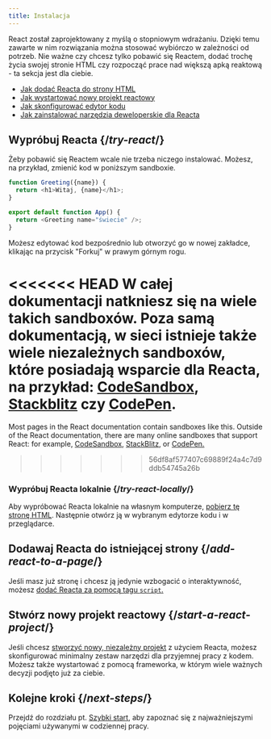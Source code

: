 ```yaml
---
title: Instalacja
---
```


<Intro>

React został zaprojektowany z myślą o stopniowym wdrażaniu. Dzięki temu zawarte w nim rozwiązania można stosować wybiórczo w zależności od potrzeb. Nie ważne czy chcesz tylko pobawić się Reactem, dodać trochę życia swojej stronie HTML czy rozpocząć prace nad większą apką reaktową - ta sekcja jest dla ciebie.

</Intro>

<YouWillLearn isChapter={true}>

- [Jak dodać Reacta do strony HTML](/learn/add-react-to-a-website)
- [Jak wystartować nowy projekt reactowy](/learn/start-a-new-react-project)
- [Jak skonfigurować edytor kodu](/learn/editor-setup)
- [Jak zainstalować narzędzia deweloperskie dla Reacta](/learn/react-developer-tools)

</YouWillLearn>

## Wypróbuj Reacta {/*try-react*/}

Żeby pobawić się Reactem wcale nie trzeba niczego instalować. Możesz, na przykład, zmienić kod w poniższym sandboxie.

<Sandpack>

```js
function Greeting({name}) {
  return <h1>Witaj, {name}</h1>;
}

export default function App() {
  return <Greeting name="świecie" />;
}
```

</Sandpack>

Możesz edytować kod bezpośrednio lub otworzyć go w nowej zakładce, klikając na przycisk "Forkuj" w prawym górnym rogu.

<<<<<<< HEAD
W całej dokumentacji natkniesz się na wiele takich sandboxów. Poza samą dokumentacją, w sieci istnieje także wiele niezależnych sandboxów, które posiadają wsparcie dla Reacta, na przykład: [CodeSandbox](https://codesandbox.io/s/new), [Stackblitz](https://stackblitz.com/fork/react) czy [CodePen](https://codepen.io/pen?&editors=0010&layout=left&prefill_data_id=3f4569d1-1b11-4bce-bd46-89090eed5ddb).
=======
Most pages in the React documentation contain sandboxes like this. Outside of the React documentation, there are many online sandboxes that support React: for example, [CodeSandbox](https://codesandbox.io/s/new), [StackBlitz](https://stackblitz.com/fork/react), or [CodePen.](https://codepen.io/pen?template=QWYVwWN)
>>>>>>> 56df8af577407c69889f24a4c7d9ddb54745a26b

### Wypróbuj Reacta lokalnie {/*try-react-locally*/}

Aby wypróbować Reacta lokalnie na własnym komputerze, [pobierz tę stronę HTML](https://gist.githubusercontent.com/gaearon/0275b1e1518599bbeafcde4722e79ed1/raw/db72dcbf3384ee1708c4a07d3be79860db04bff0/example.html). Następnie otwórz ją w wybranym edytorze kodu i w przeglądarce.

## Dodawaj Reacta do istniejącej strony {/*add-react-to-a-page*/}

Jeśli masz już stronę i chcesz ją jedynie wzbogacić o interaktywność, możesz [dodać Reacta za pomocą tagu `script`.](/learn/add-react-to-a-website)

## Stwórz nowy projekt reactowy {/*start-a-react-project*/}

Jeśli chcesz [stworzyć nowy, niezależny projekt](/learn/start-a-new-react-project) z użyciem Reacta, możesz skonfigurować minimalny zestaw narzędzi dla przyjemnej pracy z kodem. Możesz także wystartować z pomocą frameworka, w którym wiele ważnych decyzji podjęto już za ciebie.

## Kolejne kroki {/*next-steps*/}

Przejdź do rozdziału pt. [Szybki start](/learn), aby zapoznać się z najważniejszymi pojęciami używanymi w codziennej pracy.
